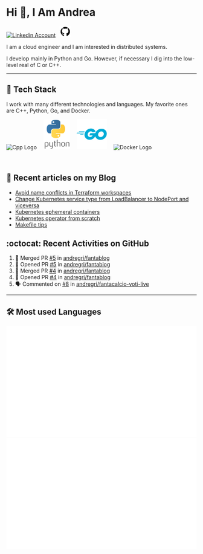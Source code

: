 # Hi 👋, I Am Andrea


<!-- Actual text -->

<a href="https://www.linkedin.com/in/andrea-grillo-3b439b1a9/"><img src="https://cdn.worldvectorlogo.com/logos/linkedin-icon-2.svg" title="Linkedin" alt="Linkedin Account" width="30"/></a>
&ensp;<a href="https://github.com/andregri"><img src="img/logos/github.png" title="GitHub" alt="GitHub" width="30"/></a>
<br>

I am a cloud engineer and I am interested in distributed systems.

I develop mainly in Python and Go. However, if necessary I dig into the low-level real of C or C++.

___

## 🥞 Tech Stack
 
I work with many different technologies and languages. 
My favorite ones are C++, Python, Go, and Docker.
 
<img src="https://cdn.worldvectorlogo.com/logos/c.svg" title="Cpp" alt="Cpp Logo" width="70"/>&emsp;
<img src="img/logos/python_vertical_logo_icon_168039.svg" title="Python" alt="Python Logo" width="70"/>&emsp;
<img src="img/logos/golang_logo_icon_171073.svg" title="Golang" alt="Golang Logo" width="80"/>&emsp;
<img src="https://cdn.worldvectorlogo.com/logos/docker.svg" title="Docker" alt="Docker Logo" width="80"/>&emsp;

<br> 
 
 
## 📰 Recent articles on my Blog

 <!-- BLOG-POST-LIST:START -->
- [Avoid name conflicts in Terraform workspaces](https://andregri.github.io/avoid-name-conflicts-in-terraform-workspace/)
- [Change Kubernetes service type from LoadBalancer to NodePort and viceversa](https://andregri.github.io/kubernetes-change-service-type/)
- [Kubernetes ephemeral containers](https://andregri.github.io/kubernetes-ephemeral-container/)
- [Kubernetes operator from scratch](https://andregri.github.io/kubernetes-operator-from-scratch/)
- [Makefile tips](https://andregri.github.io/makefile-tips/)
<!-- BLOG-POST-LIST:END -->
 
 
## :octocat: Recent Activities on GitHub

<!--START_SECTION:activity-->
1. 🎉 Merged PR [#5](https://github.com/andregri/fantablog/pull/5) in [andregri/fantablog](https://github.com/andregri/fantablog)
2. 💪 Opened PR [#5](https://github.com/andregri/fantablog/pull/5) in [andregri/fantablog](https://github.com/andregri/fantablog)
3. 🎉 Merged PR [#4](https://github.com/andregri/fantablog/pull/4) in [andregri/fantablog](https://github.com/andregri/fantablog)
4. 💪 Opened PR [#4](https://github.com/andregri/fantablog/pull/4) in [andregri/fantablog](https://github.com/andregri/fantablog)
5. 🗣 Commented on [#8](https://github.com/andregri/fantacalcio-voti-live/pull/8#issuecomment-1774018994) in [andregri/fantacalcio-voti-live](https://github.com/andregri/fantacalcio-voti-live)
<!--END_SECTION:activity-->
 
---

## 🛠️ Most used Languages 

![](https://github.com/andregri/andregri/blob/master/generated/overview.svg)
![](https://github.com/andregri/andregri/blob/master/generated/languages.svg)
